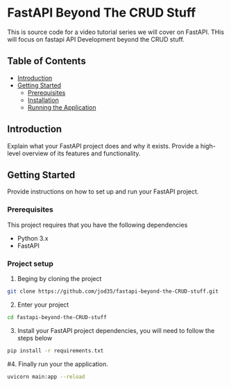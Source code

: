 # FastAPI Beyond The CRUD Stuff

This is source code for a video tutorial series we will cover on FastAPI. THis will focus on fastapi API Development beyond the CRUD stuff.

## Table of Contents
- [Introduction](#introduction)
- [Getting Started](#getting-started)
  - [Prerequisites](#prerequisites)
  - [Installation](#installation)
  - [Running the Application](#running-the-application)

## Introduction

Explain what your FastAPI project does and why it exists. Provide a high-level overview of its features and functionality.


## Getting Started

Provide instructions on how to set up and run your FastAPI project.

### Prerequisites

This project requires that you have the following dependencies

- Python 3.x
- FastAPI


### Project setup
1. Beging by cloning the project
```bash
git clone https://github.com/jod35/fastapi-beyond-the-CRUD-stuff.git
```

2. Enter your project
```bash
cd fastapi-beyond-the-CRUD-stuff
```
3. Install your FastAPI project dependencies, you will need to follow the steps below

```bash
pip install -r requirements.txt
```

#4. Finally run your the application.

```bash
uvicorn main:app --reload
```
